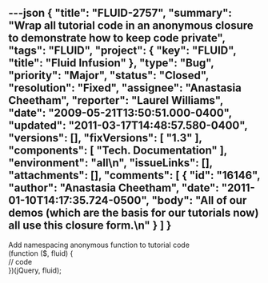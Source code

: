 ---json
{
  "title": "FLUID-2757",
  "summary": "Wrap all tutorial code in an anonymous closure to demonstrate how to keep code private",
  "tags": "FLUID",
  "project": {
    "key": "FLUID",
    "title": "Fluid Infusion"
  },
  "type": "Bug",
  "priority": "Major",
  "status": "Closed",
  "resolution": "Fixed",
  "assignee": "Anastasia Cheetham",
  "reporter": "Laurel Williams",
  "date": "2009-05-21T13:50:51.000-0400",
  "updated": "2011-03-17T14:48:57.580-0400",
  "versions": [],
  "fixVersions": [
    "1.3"
  ],
  "components": [
    "Tech. Documentation"
  ],
  "environment": "all\n",
  "issueLinks": [],
  "attachments": [],
  "comments": [
    {
      "id": "16146",
      "author": "Anastasia Cheetham",
      "date": "2011-01-10T14:17:35.724-0500",
      "body": "All of our demos (which are the basis for our tutorials now) all use this closure form.\n"
    }
  ]
}
---
Add namespacing anonymous function to tutorial code\
(function ($, fluid) {\
// code\
})(jQuery, fluid);

        